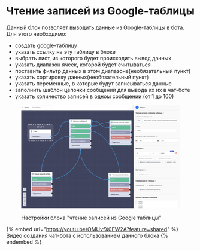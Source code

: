 # Чтение записей из Google-таблицы

Данный блок позволяет выводить данные из Google-таблицы в бота. Для этого необходимо:

* создать google-таблицу&#x20;
* указать ссылку на эту таблицу в блоке
* выбрать лист, из которого будет происходить вывод данных
* указать диапазон ячеек, которой будет считываться
* поставить фильтр данных в этом диапазоне(необязательный пункт)
* указать сортировку данных(необязательный пункт)
* указать переменные, в которые будут записываться данные
* заполнить шаблон цепочки сообщений для вывода их их в чат-боте
* указать количество записей в одном сообщении  (от 1 до 100)

<figure><img src="../../../../.gitbook/assets/Снимок экрана 2024-06-19 в 12.39.35 (1).png" alt=""><figcaption><p>Настройки блока "чтение записей из Google таблицы"</p></figcaption></figure>



{% embed url="https://youtu.be/OMUvfX0EW2A?feature=shared" %}
Видео создания чат-бота с использованием данного блока
{% endembed %}
